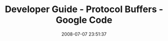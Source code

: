 ---
date: 2008-07-07 23:51:37
link:
  source: delicious
  source_url: https://del.icio.us/roytang
  text: Developer Guide - Protocol Buffers - Google Code
  url: http://code.google.com/apis/protocolbuffers/docs/overview.html
slug: developer-guide-protocol-buffers-google-code
source: delicious
tags:
- programming
- tools
title: Developer Guide - Protocol Buffers - Google Code
---